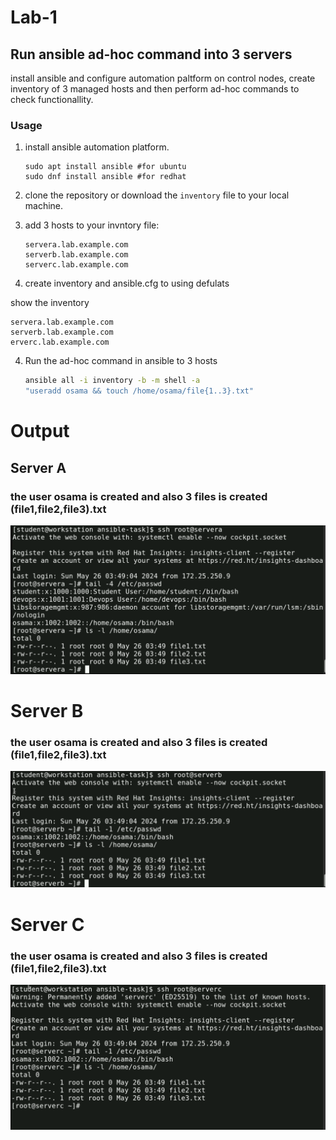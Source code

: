 # Lab-1
## Run ansible ad-hoc command into 3 servers
install ansible and configure automation paltform on control nodes, create inventory of 3 managed hosts and then perform ad-hoc commands to check functionallity.

### Usage
1. install ansible automation platform.
    ```
    sudo apt install ansible #for ubuntu
    sudo dnf install ansible #for redhat
    ```
2. clone the repository or download the `inventory` file to your local machine.

3. add 3 hosts to your invntory file:
    ```
    servera.lab.example.com
    serverb.lab.example.com
    serverc.lab.example.com
    ```
3. create inventory and ansible.cfg to using defulats

show the inventory
  ```
  servera.lab.example.com
  serverb.lab.example.com
  erverc.lab.example.com
  ```

4. Run the ad-hoc command in ansible to 3 hosts 
    ```sh
    ansible all -i inventory -b -m shell -a 
    "useradd osama && touch /home/osama/file{1..3}.txt"
    ```
#  Output 
## Server A
### the user osama is created and also 3 files is created (file1,file2,file3).txt
  ![](connect-to-server-output.png)

# Server B
### the user osama is created and also 3 files is created (file1,file2,file3).txt
  ![](serverb-output.png)
    
# Server C
### the user osama is created and also 3 files is created (file1,file2,file3).txt
  ![](serverc-output.png)